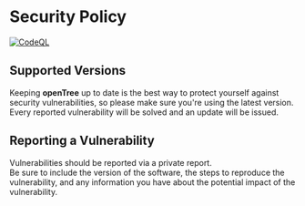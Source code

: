 # Security Policy

[![CodeQL](https://github.com/diantonioandrea/openTree/actions/workflows/github-code-scanning/codeql/badge.svg)](https://github.com/diantonioandrea/openTree/actions/workflows/github-code-scanning/codeql)

## Supported Versions

Keeping **openTree** up to date is the best way to protect yourself against security vulnerabilities, so please make sure you're using the latest version.  
Every reported vulnerability will be solved and an update will be issued.

## Reporting a Vulnerability

Vulnerabilities should be reported via a private report.  
Be sure to include the version of the software, the steps to reproduce the vulnerability, and any information you have about the potential impact of the vulnerability.
